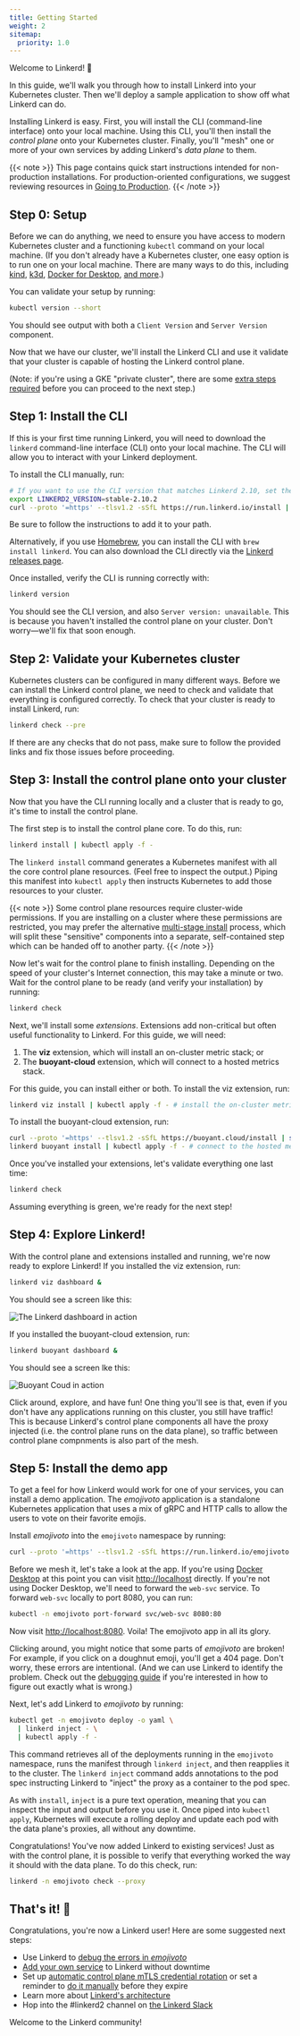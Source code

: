 ```yaml
---
title: Getting Started
weight: 2
sitemap:
  priority: 1.0
---
```


Welcome to Linkerd! 🎈

In this guide, we'll walk you through how to install Linkerd into your
Kubernetes cluster. Then we'll deploy a sample application to show off what
Linkerd can do.

Installing Linkerd is easy. First, you will install the CLI (command-line
interface) onto your local machine. Using this CLI, you'll then install the
*control plane* onto your Kubernetes cluster. Finally, you'll "mesh" one or
more of your own services by adding Linkerd's *data plane* to them.

{{< note >}}
This page contains quick start instructions intended for non-production
installations. For production-oriented configurations, we suggest reviewing
resources in [Going to Production](/going-to-production/).
{{< /note >}}

## Step 0: Setup

Before we can do anything, we need to ensure you have access to modern
Kubernetes cluster and a functioning `kubectl` command on your local machine.
(If you don't already have a Kubernetes cluster, one easy option is to run one
on your local machine. There are many ways to do this, including
[kind](https://kind.sigs.k8s.io/), [k3d](https://k3d.io/), [Docker for
Desktop](https://www.docker.com/products/docker-desktop), [and
more](https://kubernetes.io/docs/setup/).)

You can validate your setup by running:

```bash
kubectl version --short
```

You should see output with both a `Client Version` and `Server Version`
component.

Now that we have our cluster, we'll install the Linkerd CLI and use it validate
that your cluster is capable of hosting the Linkerd control plane.

(Note: if you're using a GKE "private cluster", there are some [extra steps
required](../reference/cluster-configuration/#private-clusters) before you can
proceed to the next step.)

## Step 1: Install the CLI

If this is your first time running Linkerd, you will need to download the
`linkerd` command-line interface (CLI) onto your local machine. The CLI will
allow you to interact with your Linkerd deployment.

To install the CLI manually, run:

```bash
# If you want to use the CLI version that matches Linkerd 2.10, set the variable as follows:
export LINKERD2_VERSION=stable-2.10.2
curl --proto '=https' --tlsv1.2 -sSfL https://run.linkerd.io/install | sh
```

Be sure to follow the instructions to add it to your path.

Alternatively, if you use [Homebrew](https://brew.sh), you can install the CLI
with `brew install linkerd`. You can also download the CLI directly via the
[Linkerd releases page](https://github.com/linkerd/linkerd2/releases/).

Once installed, verify the CLI is running correctly with:

```bash
linkerd version
```

You should see the CLI version, and also `Server version: unavailable`. This is
because you haven't installed the control plane on your cluster. Don't
worry&mdash;we'll fix that soon enough.

## Step 2: Validate your Kubernetes cluster

Kubernetes clusters can be configured in many different ways. Before we can
install the Linkerd control plane, we need to check and validate that
everything is configured correctly. To check that your cluster is ready to
install Linkerd, run:

```bash
linkerd check --pre
```

If there are any checks that do not pass, make sure to follow the provided links
and fix those issues before proceeding.

## Step 3: Install the control plane onto your cluster

Now that you have the CLI running locally and a cluster that is ready to go,
it's time to install the control plane.

The first step is to install the control plane core. To do this, run:

```bash
linkerd install | kubectl apply -f -
```

The `linkerd install` command generates a Kubernetes manifest with all the core
control plane resources. (Feel free to inspect the output.) Piping this
manifest into `kubectl apply` then instructs Kubernetes to add those resources
to your cluster.

{{< note >}}
Some control plane resources require cluster-wide permissions. If you are
installing on a cluster where these permissions are restricted, you may prefer
the alternative [multi-stage install](../tasks/install/#multi-stage-install)
process, which will split these "sensitive" components into a separate,
self-contained step which can be handed off to another party.
{{< /note >}}

Now let's wait for the control plane to finish installing. Depending on the
speed of your cluster's Internet connection, this may take a minute or two.
Wait for the control plane to be ready (and verify your installation) by
running:

```bash
linkerd check
```

Next, we'll install some *extensions*. Extensions add non-critical but often
useful functionality to Linkerd. For this guide, we will need:

1. The **viz** extension, which will install an on-cluster metric stack; or
2. The **buoyant-cloud** extension, which will connect to a hosted metrics stack.

For this guide, you can install either or both. To install the viz extension,
run:

```bash
linkerd viz install | kubectl apply -f - # install the on-cluster metrics stack
```

To install the buoyant-cloud extension, run:

```bash
curl --proto '=https' --tlsv1.2 -sSfL https://buoyant.cloud/install | sh # get the installer
linkerd buoyant install | kubectl apply -f - # connect to the hosted metrics stack
```

Once you've installed your extensions, let's validate everything one last time:

```bash
linkerd check
```

Assuming everything is green, we're ready for the next step!

## Step 4: Explore Linkerd!

With the control plane and extensions installed and running, we're now ready
to explore Linkerd! If you installed the viz extension, run:

```bash
linkerd viz dashboard &
```

You should see a screen like this:

![The Linkerd dashboard in action](/docs/images/getting-started/viz-empty-dashboard.png "The Linkerd dashboard in action")

If you installed the buoyant-cloud extension, run:

```bash
linkerd buoyant dashboard &
```

You should see a screen lke this:

![Buoyant Coud in action](/docs/images/getting-started/bcloud-empty-dashboard.png "Buoyant Coud in action")

Click around, explore, and have fun! One thing you'll see is that, even if you
don't have any applications running on this cluster, you still have traffic!
This is because Linkerd's control plane components all have the proxy injected
(i.e. the control plane runs on the data plane), so traffic between control
plane compnments is also part of the mesh.

## Step 5: Install the demo app

To get a feel for how Linkerd would work for one of your services, you can
install a demo application. The *emojivoto* application is a standalone
Kubernetes application that uses a mix of gRPC and HTTP calls to allow the
users to vote on their favorite emojis.

Install *emojivoto* into the `emojivoto` namespace by running:

```bash
curl --proto '=https' --tlsv1.2 -sSfL https://run.linkerd.io/emojivoto.yml | kubectl apply -f -
```

Before we mesh it, let's take a look at the app. If you're using [Docker
Desktop](https://www.docker.com/products/docker-desktop) at this point you can
visit [http://localhost](http://localhost) directly.  If you're not using
Docker Desktop, we'll need to forward the `web-svc` service. To forward
`web-svc` locally to port 8080, you can run:

```bash
kubectl -n emojivoto port-forward svc/web-svc 8080:80
```

Now visit [http://localhost:8080](http://localhost:8080). Voila! The emojivoto
app in all its glory.

Clicking around, you might notice that some parts of *emojivoto* are broken!
For example, if you click on a doughnut emoji, you'll get a 404 page.  Don't
worry, these errors are intentional. (And we can use Linkerd to identify the
problem. Check out the [debugging guide](../tasks/debugging-your-service/) if you're
interested in how to figure out exactly what is wrong.)

Next, let's add Linkerd to *emojivoto* by running:

```bash
kubectl get -n emojivoto deploy -o yaml \
  | linkerd inject - \
  | kubectl apply -f -
```

This command retrieves all of the deployments running in the `emojivoto`
namespace, runs the manifest through `linkerd inject`, and then reapplies it to
the cluster. The `linkerd inject` command adds annotations to the pod spec
instructing Linkerd to "inject" the proxy as a container to the pod spec.

As with `install`, `inject` is a pure text operation, meaning that you can
inspect the input and output before you use it. Once piped into `kubectl
apply`, Kubernetes will execute a rolling deploy and update each pod with the
data plane's proxies, all without any downtime.

Congratulations! You've now added Linkerd to existing services! Just as with
the control plane, it is possible to verify that everything worked the way it
should with the data plane. To do this check, run:

```bash
linkerd -n emojivoto check --proxy
```

## That's it! 👏

Congratulations, you're now a Linkerd user! Here are some suggested next steps:

* Use Linkerd to [debug the errors in *emojivoto*](../tasks/debugging-your-service/)
* [Add your own service](../tasks/adding-your-service/) to Linkerd without downtime
* Set up [automatic control plane mTLS credential
  rotation](../tasks/automatically-rotating-control-plane-tls-credentials/) or
  set a reminder to [do it
  manually](../tasks/manually-rotating-control-plane-tls-credentials/) before
  they expire
* Learn more about [Linkerd's architecture](../reference/architecture/)
* Hop into the #linkerd2 channel on [the Linkerd
  Slack](https://slack.linkerd.io)

Welcome to the Linkerd community!
